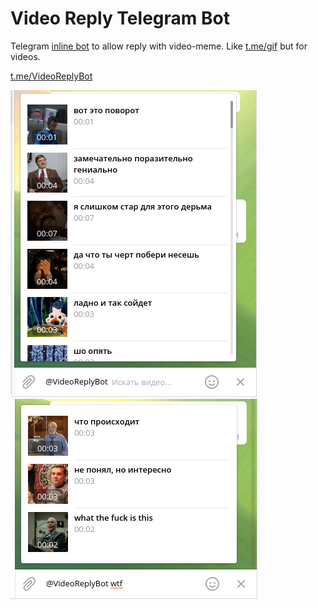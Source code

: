 # Video Reply Telegram Bot

Telegram [inline bot](https://core.telegram.org/bots/inline) to allow reply with video-meme.
Like [t.me/gif](https://t.me/gif) but for videos.  

[t.me/VideoReplyBot](https://t.me/VideoReplyBot)

![](img1.png)
![](img2.png)
